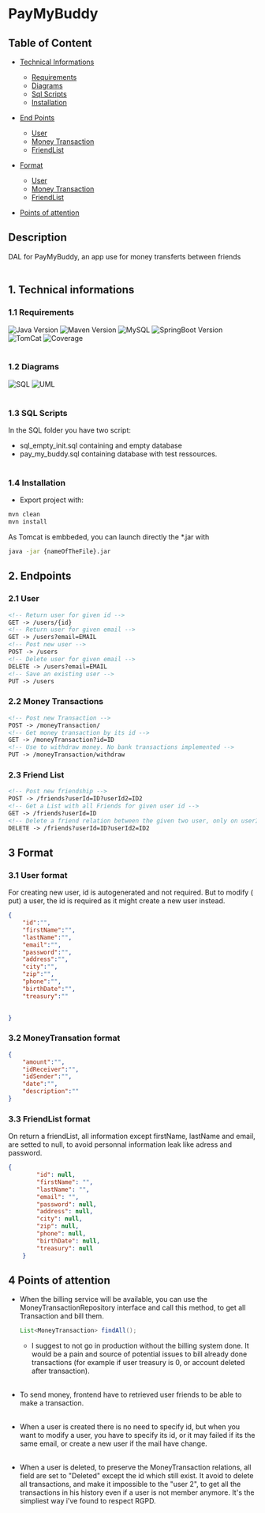 # PayMyBuddy

## Table of Content
* [Technical Informations](#1-technical-informations)
    * [Requirements](#11-requirements)
    * [Diagrams](#12-diagrams)
    * [Sql Scripts](#13-sql-scripts)
    * [Installation](#14-installation)
  
* [End Points](#2-endpoints)
    * [User](#21-user)
    * [Money Transaction](#22-money-transactions)
    * [FriendList](#23-friend-list)

* [Format](#3-format)
    * [User](#31-user-format)
    * [Money Transaction](#32-moneytransation-format)
    * [FriendList](#33-friendlist-format)
  
* [Points of attention](#4-points-of-attention)
  
    

## Description

DAL for PayMyBuddy, an app use for money transferts between friends
</br>
</br>

## 1. Technical informations

### 1.1 Requirements

![Java Version](https://img.shields.io/badge/Java-11.0-red)
![Maven Version](https://img.shields.io/badge/Maven-3.6.3-blue)
![MySQL](https://img.shields.io/badge/MySQL-8.0.21-cyan)
![SpringBoot Version](https://img.shields.io/badge/Spring%20Boot-11.0-brightgreen)
![TomCat](https://img.shields.io/badge/TomCat:8080-9.0.41-brightgreen)
![Coverage](https://img.shields.io/badge/Coverage%20with%20IT-95%25-green)
</br>
</br>

### 1.2 Diagrams

![SQL](diagrams/diag.png)
![UML](diagrams/uml.PNG)
</br>
</br>

### 1.3 SQL Scripts

In the SQL folder you have two script:

* sql_empty_init.sql containing and empty database
* pay_my_buddy.sql containing database with test ressources.
  </br>
  </br>

### 1.4 Installation
* Export project with:
```bash
mvn clean
mvn install
```
As Tomcat is embbeded, you can launch directly the *.jar with
```bash
java -jar {nameOfTheFile}.jar
```

## 2. Endpoints
### 2.1 User
```html
<!-- Return user for given id -->
GET -> /users/{id}
<!-- Return user for given email -->
GET -> /users?email=EMAIL
<!-- Post new user -->
POST -> /users
<!-- Delete user for given email -->
DELETE -> /users?email=EMAIL
<!-- Save an existing user -->
PUT -> /users
```
### 2.2 Money Transactions
```html
<!-- Post new Transaction -->
POST -> /moneyTransaction/
<!-- Get money transaction by its id -->
GET -> /moneyTransaction?id=ID
<!-- Use to withdraw money. No bank transactions implemented -->
PUT -> /moneyTransaction/withdraw
```

### 2.3 Friend List
```html
<!-- Post new friendship -->
POST -> /friends?userId=ID?userId2=ID2
<!-- Get a List with all Friends for given user id -->
GET -> /friends?userId=ID
<!-- Delete a friend relation between the given two user, only on userID side. -->
DELETE -> /friends?userId=ID?userId2=ID2
```

## 3 Format
### 3.1 User format
For creating new user, id is autogenerated and not required. But to modify ( put) a user, the id 
is required as it might create a new user instead.
```json
{
    "id":"",
    "firstName":"",
    "lastName":"",
    "email":"",
    "password":"",
    "address":"",
    "city":"",
    "zip":"",
    "phone":"",
    "birthDate":"",
    "treasury":""

      
}
```
### 3.2 MoneyTransation format
```json
{
    "amount":"",
    "idReceiver":"",
    "idSender":"",
    "date":"",
    "description":""      
}
```
### 3.3 FriendList format
On return a friendList, all information except firstName, lastName and email, are setted to null,
to avoid personnal information leak like adress and password.
```json
{
        "id": null,
        "firstName": "",
        "lastName": "",
        "email": "",
        "password": null,
        "address": null,
        "city": null,
        "zip": null,
        "phone": null,
        "birthDate": null,
        "treasury": null
    }
```

## 4 Points of attention
* When the billing service will be available, you can use the MoneyTransactionRepository 
  interface and call this method, to get all Transaction and bill them.
  ```Java
  List<MoneyTransaction> findAll();
  ```
  * I suggest to not go in production without the billing system done. It would be a pain and 
    source of potential issues to bill already done transactions (for example if user treasury 
    is 0, or account deleted after transaction).</br></br>
* To send money, frontend have to retrieved user friends to be able to make a transaction.</br></br>
* When a user is created there is no need to specify id, but when you want to modify a user, you 
  have to specify its id, or it may failed if its the same email, or create a new user if the 
  mail have change.</br></br>
    
* When a user is deleted, to preserve the MoneyTransaction relations, all field are set to 
  "Deleted" except the id which still exist. It avoid to delete all transactions, and make it 
  impossible to the "user 2", to get all the transactions in his history even if a user is not 
  member anymore. 
  It's the simpliest way i've found to respect RGPD.

